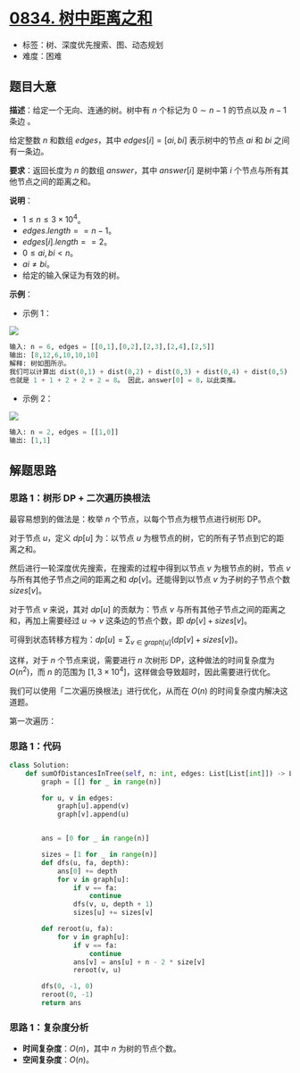 # [0834. 树中距离之和](https://leetcode.cn/problems/sum-of-distances-in-tree/)

- 标签：树、深度优先搜索、图、动态规划
- 难度：困难

## 题目大意

**描述**：给定一个无向、连通的树。树中有 $n$ 个标记为 $0 \sim n - 1$ 的节点以及 $n - 1$ 条边 。

给定整数 $n$ 和数组 $edges$，其中 $edges[i] = [ai, bi]$ 表示树中的节点 $ai$ 和 $bi$ 之间有一条边。

**要求**：返回长度为 $n$ 的数组 $answer$，其中 $answer[i]$ 是树中第 $i$ 个节点与所有其他节点之间的距离之和。

**说明**：

- $1 \le n \le 3 \times 10^4$。
- $edges.length == n - 1$。
- $edges[i].length == 2$。
- $0 \le ai, bi < n$。
- $ai \ne bi$。
- 给定的输入保证为有效的树。

**示例**：

- 示例 1：

![](https://assets.leetcode.com/uploads/2021/07/23/lc-sumdist1.jpg)

```Python
输入: n = 6, edges = [[0,1],[0,2],[2,3],[2,4],[2,5]]
输出: [8,12,6,10,10,10]
解释: 树如图所示。
我们可以计算出 dist(0,1) + dist(0,2) + dist(0,3) + dist(0,4) + dist(0,5) 
也就是 1 + 1 + 2 + 2 + 2 = 8。 因此，answer[0] = 8，以此类推。
```

- 示例 2：

![](https://assets.leetcode.com/uploads/2021/07/23/lc-sumdist3.jpg)

```Python
输入: n = 2, edges = [[1,0]]
输出: [1,1]
```

## 解题思路

### 思路 1：树形 DP + 二次遍历换根法

最容易想到的做法是：枚举 $n$ 个节点，以每个节点为根节点进行树形 DP。

对于节点 $u$，定义 $dp[u]$ 为：以节点 $u$ 为根节点的树，它的所有子节点到它的距离之和。

然后进行一轮深度优先搜索，在搜索的过程中得到以节点 $v$ 为根节点的树，节点 $v$ 与所有其他子节点之间的距离之和 $dp[v]$。还能得到以节点 $v$ 为子树的子节点个数 $sizes[v]$。

对于节点 $v$ 来说，其对 $dp[u]$ 的贡献为：节点 $v$ 与所有其他子节点之间的距离之和，再加上需要经过 $u \rightarrow v$ 这条边的节点个数，即 $dp[v] + sizes[v]$。

可得到状态转移方程为：$dp[u] = \sum_{v \in graph[u]}(dp[v] + sizes[v])$。

这样，对于 $n$ 个节点来说，需要进行 $n$ 次树形 DP，这种做法的时间复杂度为 $O(n^2)$，而 $n$ 的范围为 $[1, 3 \times 10^4]$，这样做会导致超时，因此需要进行优化。

我们可以使用「二次遍历换根法」进行优化，从而在 $O(n)$ 的时间复杂度内解决这道题。

第一次遍历：

### 思路 1：代码

```Python
class Solution:
    def sumOfDistancesInTree(self, n: int, edges: List[List[int]]) -> List[int]:
        graph = [[] for _ in range(n)]

        for u, v in edges:
            graph[u].append(v)
            graph[v].append(u)


        ans = [0 for _ in range(n)]

        sizes = [1 for _ in range(n)]
        def dfs(u, fa, depth):
            ans[0] += depth
            for v in graph[u]:
                if v == fa:
                    continue
                dfs(v, u, depth + 1)
                sizes[u] += sizes[v]

        def reroot(u, fa):
            for v in graph[u]:
                if v == fa:
                    continue
                ans[v] = ans[u] + n - 2 * size[v]
                reroot(v, u)

        dfs(0, -1, 0)
        reroot(0, -1)
        return ans
```

### 思路 1：复杂度分析

- **时间复杂度**：$O(n)$，其中 $n$ 为树的节点个数。
- **空间复杂度**：$O(n)$。

